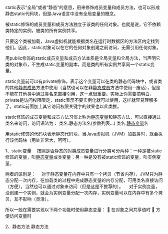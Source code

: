 static表示“全局”或者“静态”的意思，用来修饰成员变量和成员方法，也可以形成静态static代码块，但是Java语言中没有全局变量的概念。 

被static修饰的成员变量和成员方法独立于该类的任何对象。也就是说，它不依赖类特定的实例，被类的所有实例共享。

只要这个类被加载，Java虚拟机就能根据类名在运行时数据区的方法区内定找到他们。因此，static对象可以在它的任何对象创建之前访问，无需引用任何对象。 

用public修饰的static成员变量和成员方法本质是全局变量和全局方法，当声明它类的对象市，不生成static变量的副本，而是类的所有实例共享同一个static变量。 

static变量前可以有private修饰，表示这个变量可以在类的静态代码块中，或者类的其他<a target="_blank" rel="nofollow" href="https://www.baidu.com/s?wd=%E9%9D%99%E6%80%81%E6%88%90%E5%91%98&amp;tn=44039180_cpr&amp;fenlei=mv6quAkxTZn0IZRqIHckPjm4nH00T1Y4m1IWmWcvnWbLuyn3nyN-0ZwV5Hcvrjm3rH6sPfKWUMw85HfYnjn4nH6sgvPsT6KdThsqpZwYTjCEQLGCpyw9Uz4Bmy-bIi4WUvYETgN-TLwGUv3EnWbYPHDvn163" target="_blank" class="baidu-highlight">静态成员</a>方法中使用（当然也可以在非<a target="_blank" rel="nofollow" href="https://www.baidu.com/s?wd=%E9%9D%99%E6%80%81%E6%88%90%E5%91%98&amp;tn=44039180_cpr&amp;fenlei=mv6quAkxTZn0IZRqIHckPjm4nH00T1Y4m1IWmWcvnWbLuyn3nyN-0ZwV5Hcvrjm3rH6sPfKWUMw85HfYnjn4nH6sgvPsT6KdThsqpZwYTjCEQLGCpyw9Uz4Bmy-bIi4WUvYETgN-TLwGUv3EnWbYPHDvn163" target="_blank" class="baidu-highlight">静态成员</a>方法中使用--废话），但是不能在其他类中通过类名来直接引用，这一点很重要。实际上你需要搞明白，private是访问权限限定，static表示不要实例化就可以使用，这样就容易理解多了。static前面加上其它访问权限关键字的效果也以此类推。 

static修饰的成员变量和成员方法习惯上称为<a target="_blank" rel="nofollow" href="https://www.baidu.com/s?wd=%E9%9D%99%E6%80%81%E5%8F%98%E9%87%8F&amp;tn=44039180_cpr&amp;fenlei=mv6quAkxTZn0IZRqIHckPjm4nH00T1Y4m1IWmWcvnWbLuyn3nyN-0ZwV5Hcvrjm3rH6sPfKWUMw85HfYnjn4nH6sgvPsT6KdThsqpZwYTjCEQLGCpyw9Uz4Bmy-bIi4WUvYETgN-TLwGUv3EnWbYPHDvn163" target="_blank" class="baidu-highlight">静态变量</a>和静态方法，可以直接通过类名来访问，访问语法为： 
类名.静态方法名(参数列表...) 
类名.<a target="_blank" rel="nofollow" href="https://www.baidu.com/s?wd=%E9%9D%99%E6%80%81%E5%8F%98%E9%87%8F&amp;tn=44039180_cpr&amp;fenlei=mv6quAkxTZn0IZRqIHckPjm4nH00T1Y4m1IWmWcvnWbLuyn3nyN-0ZwV5Hcvrjm3rH6sPfKWUMw85HfYnjn4nH6sgvPsT6KdThsqpZwYTjCEQLGCpyw9Uz4Bmy-bIi4WUvYETgN-TLwGUv3EnWbYPHDvn163" target="_blank" class="baidu-highlight">静态变量</a>名 

用static修饰的代码块表示静态代码块，当Java虚拟机（JVM）加载类时，就会执行该代码块（用处非常大，呵呵）。 

1、static变量 
　按照是否静态的对类成员变量进行分类可分两种：一种是被static修饰的变量，叫<a target="_blank" rel="nofollow" href="https://www.baidu.com/s?wd=%E9%9D%99%E6%80%81%E5%8F%98%E9%87%8F&amp;tn=44039180_cpr&amp;fenlei=mv6quAkxTZn0IZRqIHckPjm4nH00T1Y4m1IWmWcvnWbLuyn3nyN-0ZwV5Hcvrjm3rH6sPfKWUMw85HfYnjn4nH6sgvPsT6KdThsqpZwYTjCEQLGCpyw9Uz4Bmy-bIi4WUvYETgN-TLwGUv3EnWbYPHDvn163" target="_blank" class="baidu-highlight">静态变量</a>或类变量；另一种是没有被static修饰的变量，叫实例变量。

两者的区别是： 
　对于静态变量在内存中只有一个拷贝（节省内存），JVM只为静态分配一次内存，在加载类的过程中完成静态变量的内存分配，可用类名直接访问（方便），当然也可以通过对象来访问（但是这是不推荐的）。 
　对于实例变量，没创建一个实例，就会为实例变量分配一次内存，实例变量可以在内存中有多个拷贝，互不影响（灵活）。 

所以一般在需要实现以下两个功能时使用静态变量：
&#61548;  在对象之间共享&#20540;时
&#61548;  方便访问变量时

2、静态方法 
静态方法